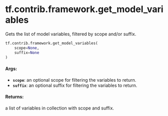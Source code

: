 <div itemscope itemtype="http://developers.google.com/ReferenceObject">
<meta itemprop="name" content="tf.contrib.framework.get_model_variables" />
<meta itemprop="path" content="Stable" />
</div>

# tf.contrib.framework.get_model_variables

Gets the list of model variables, filtered by scope and/or suffix.

``` python
tf.contrib.framework.get_model_variables(
    scope=None,
    suffix=None
)
```

<!-- Placeholder for "Used in" -->


#### Args:


* <b>`scope`</b>: an optional scope for filtering the variables to return.
* <b>`suffix`</b>: an optional suffix for filtering the variables to return.


#### Returns:

a list of variables in collection with scope and suffix.
